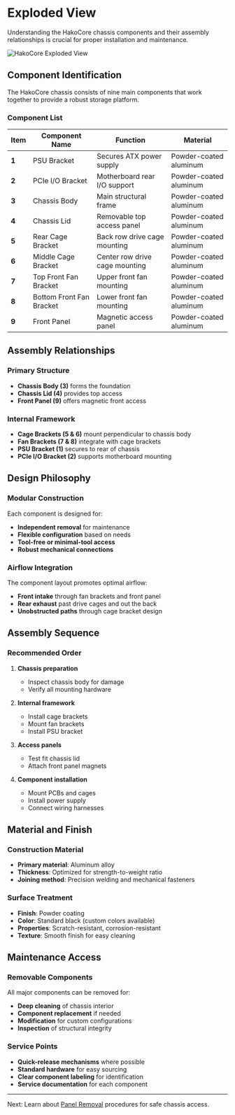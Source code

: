 # Exploded View

Understanding the HakoCore chassis components and their assembly relationships is crucial for proper installation and maintenance.

![HakoCore Exploded View](../../assets/exploded-view-diagram.png)

## Component Identification

The HakoCore chassis consists of nine main components that work together to provide a robust storage platform.

### Component List

| Item | Component Name | Function | Material |
|------|---------------|----------|----------|
| **1** | PSU Bracket | Secures ATX power supply | Powder-coated aluminum |
| **2** | PCIe I/O Bracket | Motherboard rear I/O support | Powder-coated aluminum |
| **3** | Chassis Body | Main structural frame | Powder-coated aluminum |
| **4** | Chassis Lid | Removable top access panel | Powder-coated aluminum |
| **5** | Rear Cage Bracket | Back row drive cage mounting | Powder-coated aluminum |
| **6** | Middle Cage Bracket | Center row drive cage mounting | Powder-coated aluminum |
| **7** | Top Front Fan Bracket | Upper front fan mounting | Powder-coated aluminum |
| **8** | Bottom Front Fan Bracket | Lower front fan mounting | Powder-coated aluminum |
| **9** | Front Panel | Magnetic access panel | Powder-coated aluminum |

## Assembly Relationships

### Primary Structure
- **Chassis Body (3)** forms the foundation
- **Chassis Lid (4)** provides top access
- **Front Panel (9)** offers magnetic front access

### Internal Framework
- **Cage Brackets (5 & 6)** mount perpendicular to chassis body
- **Fan Brackets (7 & 8)** integrate with cage brackets
- **PSU Bracket (1)** secures to rear of chassis
- **PCIe I/O Bracket (2)** supports motherboard mounting

## Design Philosophy

### Modular Construction
Each component is designed for:
- **Independent removal** for maintenance
- **Flexible configuration** based on needs
- **Tool-free or minimal-tool access**
- **Robust mechanical connections**

### Airflow Integration
The component layout promotes optimal airflow:
- **Front intake** through fan brackets and front panel
- **Rear exhaust** past drive cages and out the back
- **Unobstructed paths** through cage bracket design

## Assembly Sequence

### Recommended Order

1. **Chassis preparation**
   - Inspect chassis body for damage
   - Verify all mounting hardware

2. **Internal framework**
   - Install cage brackets
   - Mount fan brackets
   - Install PSU bracket

3. **Access panels**
   - Test fit chassis lid
   - Attach front panel magnets

4. **Component installation**
   - Mount PCBs and cages
   - Install power supply
   - Connect wiring harnesses

## Material and Finish

### Construction Material
- **Primary material**: Aluminum alloy
- **Thickness**: Optimized for strength-to-weight ratio
- **Joining method**: Precision welding and mechanical fasteners

### Surface Treatment
- **Finish**: Powder coating
- **Color**: Standard black (custom colors available)
- **Properties**: Scratch-resistant, corrosion-resistant
- **Texture**: Smooth finish for easy cleaning

## Maintenance Access

### Removable Components
All major components can be removed for:
- **Deep cleaning** of chassis interior
- **Component replacement** if needed
- **Modification** for custom configurations
- **Inspection** of structural integrity

### Service Points
- **Quick-release mechanisms** where possible
- **Standard hardware** for easy sourcing
- **Clear component labeling** for identification
- **Service documentation** for each component

---

Next: Learn about [Panel Removal](../panel-removal/) procedures for safe chassis access.